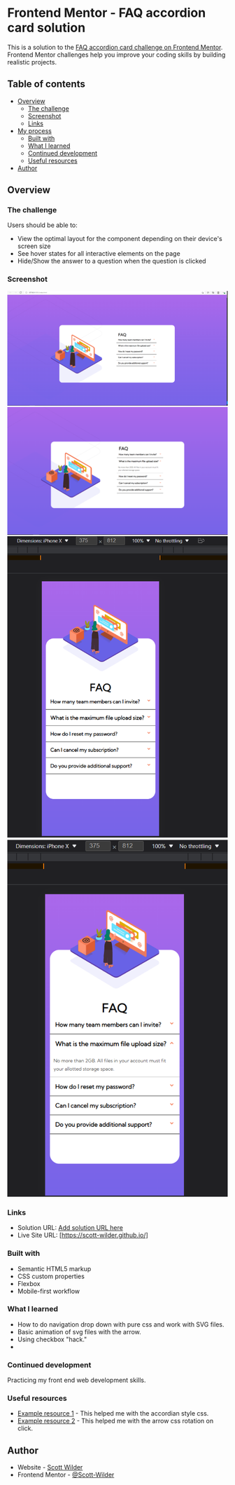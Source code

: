 # Frontend Mentor - FAQ accordion card solution

This is a solution to the [FAQ accordion card challenge on Frontend Mentor](https://www.frontendmentor.io/challenges/faq-accordion-card-XlyjD0Oam). Frontend Mentor challenges help you improve your coding skills by building realistic projects. 

## Table of contents

- [Overview](#overview)
  - [The challenge](#the-challenge)
  - [Screenshot](#screenshot)
  - [Links](#links)
- [My process](#my-process)
  - [Built with](#built-with)
  - [What I learned](#what-i-learned)
  - [Continued development](#continued-development)
  - [Useful resources](#useful-resources)
- [Author](#author)

## Overview

### The challenge

Users should be able to:

- View the optimal layout for the component depending on their device's screen size
- See hover states for all interactive elements on the page
- Hide/Show the answer to a question when the question is clicked

### Screenshot

![1](images/desktop_solution.PNG)
![2](images/desktop_solution_active.PNG)
![3](images/mobile_solution.PNG)
![4](images/mobile_solution_active.PNG)


### Links

- Solution URL: [Add solution URL here](https://your-solution-url.com)
- Live Site URL: [https://scott-wilder.github.io/]


### Built with

- Semantic HTML5 markup
- CSS custom properties
- Flexbox
- Mobile-first workflow


### What I learned

 - How to do navigation drop down with pure css and work with SVG files.
 - Basic animation of svg files with the arrow.
 - Using checkbox "hack."
 - 


### Continued development

Practicing my front end web development skills.


### Useful resources

- [Example resource 1](https://codepen.io/slinfo/pen/Jdrzbo) - This helped me with the accordian style css.
- [Example resource 2](https://codepen.io/dcode-software/pen/oNjXqzg) - This helped me with the arrow css rotation on click.


## Author

- Website - [Scott Wilder](http://www.scott-wilder.com/)
- Frontend Mentor - [@Scott-Wilder](https://www.frontendmentor.io/profile/yourusername)




